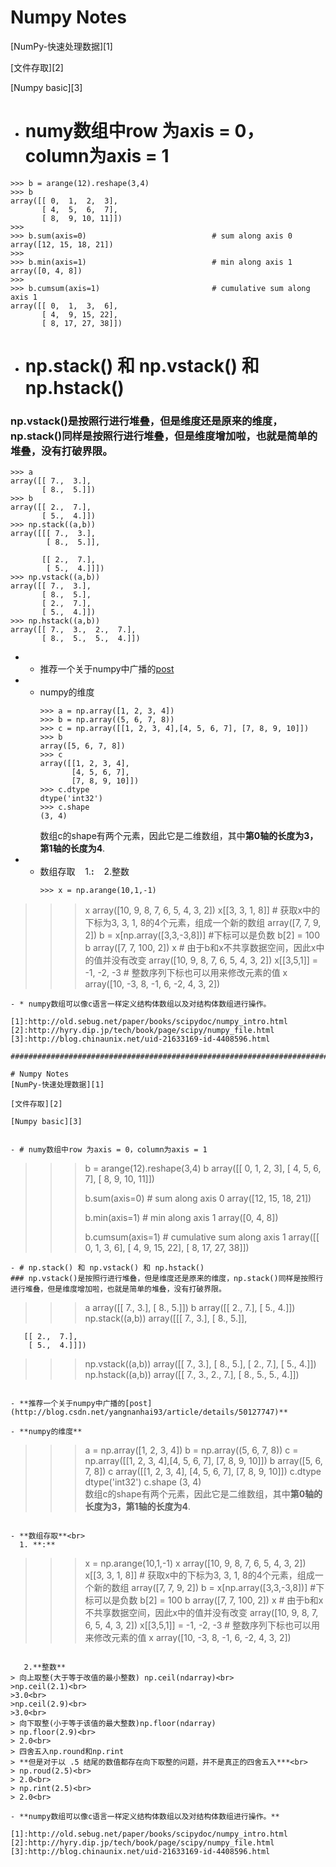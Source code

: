 # Numpy Notes
[NumPy-快速处理数据][1]

[文件存取][2]

[Numpy basic][3]


- # numy数组中row 为axis = 0，column为axis = 1
```
>>> b = arange(12).reshape(3,4)
>>> b
array([[ 0,  1,  2,  3],
       [ 4,  5,  6,  7],
       [ 8,  9, 10, 11]])
>>>
>>> b.sum(axis=0)                            # sum along axis 0
array([12, 15, 18, 21])
>>>
>>> b.min(axis=1)                            # min along axis 1
array([0, 4, 8])
>>>
>>> b.cumsum(axis=1)                         # cumulative sum along axis 1
array([[ 0,  1,  3,  6],
       [ 4,  9, 15, 22],
       [ 8, 17, 27, 38]])
```
- # np.stack() 和 np.vstack() 和 np.hstack()
### np.vstack()是按照行进行堆叠，但是维度还是原来的维度，np.stack()同样是按照行进行堆叠，但是维度增加啦，也就是简单的堆叠，没有打破界限。
```
>>> a
array([[ 7.,  3.],
       [ 8.,  5.]])
>>> b
array([[ 2.,  7.],
       [ 5.,  4.]])
>>> np.stack((a,b))
array([[[ 7.,  3.],
        [ 8.,  5.]],

       [[ 2.,  7.],
        [ 5.,  4.]]])
>>> np.vstack((a,b))
array([[ 7.,  3.],
       [ 8.,  5.],
       [ 2.,  7.],
       [ 5.,  4.]])
>>> np.hstack((a,b))
array([[ 7.,  3.,  2.,  7.],
       [ 8.,  5.,  5.,  4.]])
```
- * 推荐一个关于numpy中广播的[post](http://blog.csdn.net/yangnanhai93/article/details/50127747)
- * numpy的维度
    ```
    >>> a = np.array([1, 2, 3, 4])
    >>> b = np.array((5, 6, 7, 8))
    >>> c = np.array([[1, 2, 3, 4],[4, 5, 6, 7], [7, 8, 9, 10]])
    >>> b
    array([5, 6, 7, 8])
    >>> c
    array([[1, 2, 3, 4],
           [4, 5, 6, 7],
           [7, 8, 9, 10]])
    >>> c.dtype
    dtype('int32')
    >>> c.shape
    (3, 4)
    ```
    数组c的shape有两个元素，因此它是二维数组，其中**第0轴的长度为3，第1轴的长度为4**.
- * 数组存取
    1.**:**
    2.整数
    ```
    >>> x = np.arange(10,1,-1)
>>> x
array([10,  9,  8,  7,  6,  5,  4,  3,  2])
>>> x[[3, 3, 1, 8]] # 获取x中的下标为3, 3, 1, 8的4个元素，组成一个新的数组
array([7, 7, 9, 2])
>>> b = x[np.array([3,3,-3,8])]  #下标可以是负数
>>> b[2] = 100
>>> b
array([7, 7, 100, 2])
>>> x   # 由于b和x不共享数据空间，因此x中的值并没有改变
array([10,  9,  8,  7,  6,  5,  4,  3,  2])
>>> x[[3,5,1]] = -1, -2, -3 # 整数序列下标也可以用来修改元素的值
>>> x
array([10, -3,  8, -1,  6, -2,  4,  3,  2])
```
- * numpy数组可以像c语言一样定义结构体数组以及对结构体数组进行操作。
    
[1]:http://old.sebug.net/paper/books/scipydoc/numpy_intro.html
[2]:http://hyry.dip.jp/tech/book/page/scipy/numpy_file.html
[3]:http://blog.chinaunix.net/uid-21633169-id-4408596.html

##########################################################################

# Numpy Notes
[NumPy-快速处理数据][1]

[文件存取][2]

[Numpy basic][3]


- # numy数组中row 为axis = 0，column为axis = 1
```
>>> b = arange(12).reshape(3,4)
>>> b
array([[ 0,  1,  2,  3],
       [ 4,  5,  6,  7],
       [ 8,  9, 10, 11]])
>>>
>>> b.sum(axis=0)                            # sum along axis 0
array([12, 15, 18, 21])
>>>
>>> b.min(axis=1)                            # min along axis 1
array([0, 4, 8])
>>>
>>> b.cumsum(axis=1)                         # cumulative sum along axis 1
array([[ 0,  1,  3,  6],
       [ 4,  9, 15, 22],
       [ 8, 17, 27, 38]])
```
- # np.stack() 和 np.vstack() 和 np.hstack()
### np.vstack()是按照行进行堆叠，但是维度还是原来的维度，np.stack()同样是按照行进行堆叠，但是维度增加啦，也就是简单的堆叠，没有打破界限。
```
>>> a
array([[ 7.,  3.],
       [ 8.,  5.]])
>>> b
array([[ 2.,  7.],
       [ 5.,  4.]])
>>> np.stack((a,b))
array([[[ 7.,  3.],
        [ 8.,  5.]],

       [[ 2.,  7.],
        [ 5.,  4.]]])
>>> np.vstack((a,b))
array([[ 7.,  3.],
       [ 8.,  5.],
       [ 2.,  7.],
       [ 5.,  4.]])
>>> np.hstack((a,b))
array([[ 7.,  3.,  2.,  7.],
       [ 8.,  5.,  5.,  4.]])
```

- **推荐一个关于numpy中广播的[post](http://blog.csdn.net/yangnanhai93/article/details/50127747)**

- **numpy的维度**

```
>>> a = np.array([1, 2, 3, 4])
>>> b = np.array((5, 6, 7, 8))
>>> c = np.array([[1, 2, 3, 4],[4, 5, 6, 7], [7, 8, 9, 10]])
>>> b
array([5, 6, 7, 8])
>>> c
array([[1, 2, 3, 4],
       [4, 5, 6, 7],
       [7, 8, 9, 10]])
>>> c.dtype
dtype('int32')
>>> c.shape
(3, 4)<br>
数组c的shape有两个元素，因此它是二维数组，其中**第0轴的长度为3，第1轴的长度为4**.
```

- **数组存取**<br>
  1. **:**

```
>>> x = np.arange(10,1,-1)
>>> x
array([10,  9,  8,  7,  6,  5,  4,  3,  2])
>>> x[[3, 3, 1, 8]] # 获取x中的下标为3, 3, 1, 8的4个元素，组成一个新的数组
array([7, 7, 9, 2])
>>> b = x[np.array([3,3,-3,8])]  #下标可以是负数
>>> b[2] = 100
>>> b
array([7, 7, 100, 2])
>>> x   # 由于b和x不共享数据空间，因此x中的值并没有改变
array([10,  9,  8,  7,  6,  5,  4,  3,  2])
>>> x[[3,5,1]] = -1, -2, -3 # 整数序列下标也可以用来修改元素的值
>>> x
array([10, -3,  8, -1,  6, -2,  4,  3,  2])
```

   2.**整数**
> 向上取整(大于等于改值的最小整数) np.ceil(ndarray)<br>
>np.ceil(2.1)<br>
>3.0<br>
>np.ceil(2.9)<br>
>3.0<br>
> 向下取整(小于等于该值的最大整数)np.floor(ndarray)
> np.floor(2.9)<br>
> 2.0<br>
> 四舍五入np.round和np.rint
> **但是对于以 .5 结尾的数值都存在向下取整的问题，并不是真正的四舍五入***<br>
> np.roud(2.5)<br>
> 2.0<br>
> np.rint(2.5)<br>
> 2.0<br>

- **numpy数组可以像c语言一样定义结构体数组以及对结构体数组进行操作。**
    
[1]:http://old.sebug.net/paper/books/scipydoc/numpy_intro.html
[2]:http://hyry.dip.jp/tech/book/page/scipy/numpy_file.html
[3]:http://blog.chinaunix.net/uid-21633169-id-4408596.html





